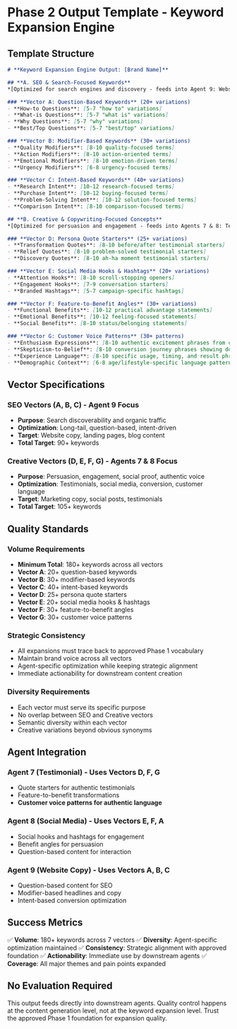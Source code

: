# **Phase 2 Output Template - Keyword Expansion Engine**

## **Template Structure**

```markdown
# **Keyword Expansion Engine Output: [Brand Name]**

## **A. SEO & Search-Focused Keywords**
*[Optimized for search engines and discovery - feeds into Agent 9: Website Copy]*

### **Vector A: Question-Based Keywords** (20+ variations)
- **How-to Questions**: [5-7 "how to" variations]
- **What-is Questions**: [5-7 "what is" variations]
- **Why Questions**: [5-7 "why" variations]
- **Best/Top Questions**: [5-7 "best/top" variations]

### **Vector B: Modifier-Based Keywords** (30+ variations)
- **Quality Modifiers**: [8-10 quality-focused terms]
- **Action Modifiers**: [8-10 action-oriented terms]
- **Emotional Modifiers**: [8-10 emotion-driven terms]
- **Urgency Modifiers**: [6-8 urgency-focused terms]

### **Vector C: Intent-Based Keywords** (40+ variations)
- **Research Intent**: [10-12 research-focused terms]
- **Purchase Intent**: [10-12 buying-focused terms]
- **Problem-Solving Intent**: [10-12 solution-focused terms]
- **Comparison Intent**: [8-10 comparison-focused terms]

## **B. Creative & Copywriting-Focused Concepts**
*[Optimized for persuasion and engagement - feeds into Agents 7 & 8: Testimonials & Social Media]*

### **Vector D: Persona Quote Starters** (25+ variations)
- **Transformation Quotes**: [8-10 before/after testimonial starters]
- **Relief Quotes**: [8-10 problem-solved testimonial starters]
- **Discovery Quotes**: [8-10 ah-ha moment testimonial starters]

### **Vector E: Social Media Hooks & Hashtags** (20+ variations)
- **Attention Hooks**: [8-10 scroll-stopping openers]
- **Engagement Hooks**: [7-9 conversation starters]
- **Branded Hashtags**: [5-7 campaign-specific hashtags]

### **Vector F: Feature-to-Benefit Angles** (30+ variations)
- **Functional Benefits**: [10-12 practical advantage statements]
- **Emotional Benefits**: [10-12 feeling-focused statements]
- **Social Benefits**: [8-10 status/belonging statements]

### **Vector G: Customer Voice Patterns** (30+ patterns)
- **Enthusiasm Expressions**: [8-10 authentic excitement phrases from customer language]
- **Skepticism-to-Belief**: [8-10 conversion journey phrases showing doubt-to-trust]
- **Experience Language**: [8-10 specific usage, timing, and result phrases]
- **Demographic Context**: [6-8 age/lifestyle-specific language patterns]
```

## **Vector Specifications**

### **SEO Vectors (A, B, C) - Agent 9 Focus**
- **Purpose**: Search discoverability and organic traffic
- **Optimization**: Long-tail, question-based, intent-driven
- **Target**: Website copy, landing pages, blog content
- **Total Target**: 90+ keywords

### **Creative Vectors (D, E, F, G) - Agents 7 & 8 Focus**
- **Purpose**: Persuasion, engagement, social proof, authentic voice
- **Optimization**: Testimonials, social media, conversion, customer language
- **Target**: Marketing copy, social posts, testimonials
- **Total Target**: 105+ keywords

## **Quality Standards**

### **Volume Requirements**
- **Minimum Total**: 180+ keywords across all vectors
- **Vector A**: 20+ question-based keywords
- **Vector B**: 30+ modifier-based keywords
- **Vector C**: 40+ intent-based keywords
- **Vector D**: 25+ persona quote starters
- **Vector E**: 20+ social media hooks & hashtags
- **Vector F**: 30+ feature-to-benefit angles
- **Vector G**: 30+ customer voice patterns

### **Strategic Consistency**
- All expansions must trace back to approved Phase 1 vocabulary
- Maintain brand voice across all vectors
- Agent-specific optimization while keeping strategic alignment
- Immediate actionability for downstream content creation

### **Diversity Requirements**
- Each vector must serve its specific purpose
- No overlap between SEO and Creative vectors
- Semantic diversity within each vector
- Creative variations beyond obvious synonyms

## **Agent Integration**

### **Agent 7 (Testimonial) - Uses Vectors D, F, G**
- Quote starters for authentic testimonials
- Feature-to-benefit transformations
- **Customer voice patterns for authentic language**

### **Agent 8 (Social Media) - Uses Vectors E, F, A**
- Social hooks and hashtags for engagement
- Benefit angles for persuasion
- Question-based content for interaction

### **Agent 9 (Website Copy) - Uses Vectors A, B, C**
- Question-based content for SEO
- Modifier-based headlines and copy
- Intent-based conversion optimization

## **Success Metrics**

✅ **Volume**: 180+ keywords across 7 vectors
✅ **Diversity**: Agent-specific optimization maintained
✅ **Consistency**: Strategic alignment with approved foundation
✅ **Actionability**: Immediate use by downstream agents
✅ **Coverage**: All major themes and pain points expanded

## **No Evaluation Required**

This output feeds directly into downstream agents. Quality control happens at the content generation level, not at the keyword expansion level. Trust the approved Phase 1 foundation for expansion quality.